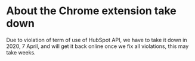 # About the Chrome extension take down

Due to violation of term of use of HubSpot API, we have to take it down in 2020, 7 April, and will get it back online once we fix all violations, this may take weeks.
